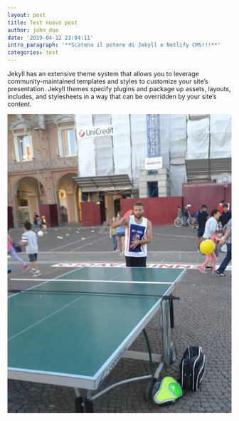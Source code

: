 ```yaml
---
layout: post
title: Test nuovo post
author: john_doe
date: '2019-04-12 23:04:11'
intro_paragraph: '**Scatena il potere di Jekyll e Netlify CMS!!!**'
categories: test
---
```

Jekyll has an extensive theme system that allows you to leverage community-maintained templates and styles to customize your site’s presentation. Jekyll themes specify plugins and package up assets, layouts, includes, and stylesheets in a way that can be overridden by your site’s content.



![](/assets/img/uploads/fb_20140915_13_21_50_saved_picture.jpg)
